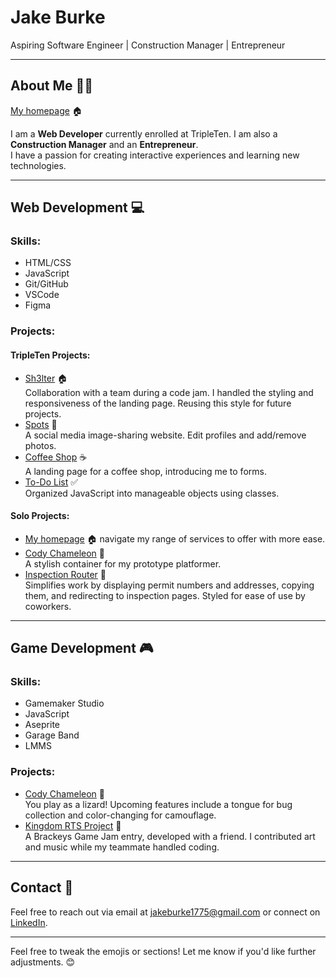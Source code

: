 # Jake Burke

Aspiring Software Engineer | Construction Manager | Entrepreneur

---

## About Me 🙋‍♂️
[My homepage](https://jakeburke1775.github.io/homepage/) 🏠

I am a **Web Developer** currently enrolled at TripleTen. I am also a **Construction Manager** and an **Entrepreneur**.  
I have a passion for creating interactive experiences and learning new technologies.

---

## Web Development 💻
### Skills:
- HTML/CSS
- JavaScript
- Git/GitHub
- VSCode
- Figma

### Projects:
#### TripleTen Projects:
- [Sh3lter](https://00h00w.github.io/CodeJamJanuary/) 🏠  
  Collaboration with a team during a code jam. I handled the styling and responsiveness of the landing page. Reusing this style for future projects.
- [Spots](https://jakeburke1775.github.io/se_project_spots/) 📸  
  A social media image-sharing website. Edit profiles and add/remove photos.
- [Coffee Shop](https://jakeburke1775.github.io/se_project_coffeeshop/) ☕  
  A landing page for a coffee shop, introducing me to forms.
- [To-Do List](https://jakeburke1775.github.io/se_project_todo-app/) ✅  
  Organized JavaScript into manageable objects using classes.

#### Solo Projects:
- [My homepage](https://jakeburke1775.github.io/homepage/) 🏠
  navigate my range of services to offer with more ease.
- [Cody Chameleon](https://jakeburke1775.github.io/CodyChameleon/) 🦎  
  A stylish container for my prototype platformer.  
- [Inspection Router](https://jakeburke1775.github.io/inspflow/) 📝  
  Simplifies work by displaying permit numbers and addresses, copying them, and redirecting to inspection pages. Styled for ease of use by coworkers.

---

## Game Development 🎮
### Skills:
- Gamemaker Studio
- JavaScript
- Aseprite
- Garage Band
- LMMS

### Projects:
- [Cody Chameleon](https://jakeburke1775.github.io/CodyChameleon/) 🦎  
  You play as a lizard! Upcoming features include a tongue for bug collection and color-changing for camouflage.
- [Kingdom RTS Project](https://w00h00.itch.io/kingdom-rts-project/) 🏰  
  A Brackeys Game Jam entry, developed with a friend. I contributed art and music while my teammate handled coding.

---

## Contact 📧
Feel free to reach out via email at [jakeburke1775@gmail.com](mailto:jakeburke1775@gmail.com) or connect on [LinkedIn](#).

---

Feel free to tweak the emojis or sections! Let me know if you'd like further adjustments. 😊
